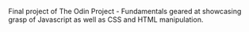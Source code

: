 Final project of The Odin Project - Fundamentals geared at showcasing grasp of Javascript as well as CSS and HTML manipulation.